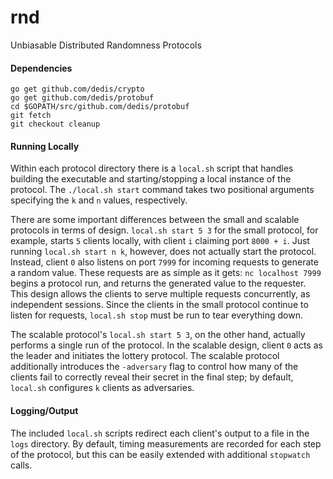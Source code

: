 # rnd
Unbiasable Distributed Randomness Protocols

#### Dependencies
```
go get github.com/dedis/crypto
go get github.com/dedis/protobuf
cd $GOPATH/src/github.com/dedis/protobuf
git fetch
git checkout cleanup
```
#### Running Locally
Within each protocol directory there is a ```local.sh``` script that
handles building the executable and starting/stopping a local instance
of the protocol.
The ```./local.sh start``` command takes two positional arguments
specifying the ```k``` and ```n``` values, respectively.

There are some important differences between the small and scalable
protocols in terms of design. ```local.sh start 5 3``` for the small
protocol, for example, starts ```5``` clients locally, with client
```i``` claiming port ```8000 + i```.
Just running ```local.sh start n k```, however, does not actually
start the protocol.
Instead, client ```0``` also listens on port ```7999``` for incoming
requests to generate a random value.
These requests are as simple as it gets:
```nc localhost 7999``` begins a protocol run, and returns the
generated value to the requester.
This design allows the clients to serve multiple requests
concurrently, as independent sessions.
Since the clients in the small protocol continue to listen for
requests, ```local.sh stop``` must be run to tear everything
down.

The scalable protocol's ```local.sh start 5 3```, on the other
hand, actually performs a single run of the protocol. In the
scalable design, client ```0``` acts as the leader and initiates
the lottery protocol. The scalable protocol additionally
introduces the ```-adversary``` flag to control how many of
the clients fail to correctly reveal their secret in the
final step; by default, ```local.sh``` configures ```k```
clients as adversaries.

#### Logging/Output
The included ```local.sh``` scripts redirect each client's output
to a file in the ```logs``` directory. By default, timing measurements
are recorded for each step of the protocol, but this can be easily
extended with additional ```stopwatch``` calls.
